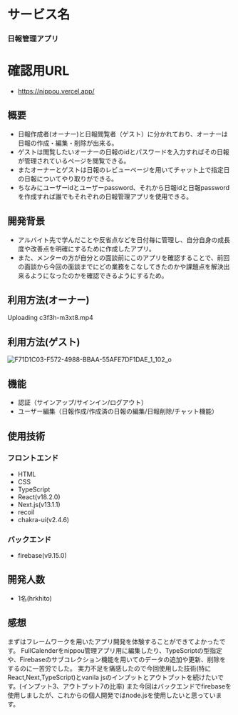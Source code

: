 # サービス名
### 日報管理アプリ

# 確認用URL
- https://nippou.vercel.app/

## 概要
- 日報作成者(オーナー)と日報閲覧者（ゲスト）に分かれており、オーナーは日報の作成・編集・削除が出来る。
- ゲストは閲覧したいオーナーの日報のidとパスワードを入力すればその日報が管理されているページを閲覧できる。
- またオーナーとゲストは日報のレビューページを用いてチャット上で指定日の日報についてやり取りができる。
- ちなみにユーザーidとユーザーpassword、それから日報idと日報passwordを作成すれば誰でもそれぞれの日報管理アプリを使用できる。

## 開発背景
- アルバイト先で学んだことや反省点などを日付毎に管理し、自分自身の成長度や改善点を明確にするために作成したアプリ。
- また、メンターの方が自分との面談前にこのアプリを確認することで、前回の面談から今回の面談までにどの業務をこなしてきたのかや課題点を解決出来るようになったのかを確認できるようにするため。

## 利用方法(オーナー)
Uploading c3f3h-m3xt8.mp4

## 利用方法(ゲスト)
![F71D1C03-F572-4988-BBAA-55AFE7DF1DAE_1_102_o](https://user-images.githubusercontent.com/100411113/213919540-257eec1a-c2dd-4dad-ba23-66e5ca30ca90.jpeg)

## 機能
- 認証（サインアップ/サインイン/ログアウト）
- ユーザー編集（日報作成/作成済の日報の編集/日報削除/チャット機能）

## 使用技術
### フロントエンド
- HTML
- CSS
- TypeScript
- React(v18.2.0)
- Next.js(v13.1.1)
- recoil
- chakra-ui(v2.4.6)

### バックエンド
- firebase(v9.15.0)

## 開発人数
- 1名(hrkhito)

## 感想
まずはフレームワークを用いたアプリ開発を体験することができてよかったです。
FullCalenderをnippou管理アプリ用に編集したり、TypeScriptの型指定や、Firebaseのサブコレクション機能を用いてのデータの追加や更新、削除をするのに一苦労でした。
実力不足を痛感したので今回使用した技術(特にReact,Next,TypeScript)とvanila jsのインプットとアウトプットを続けたいです。(インプット3、アウトプット7の比率)
また今回はバックエンドでfirebaseを使用しましたが、これからの個人開発ではnode.jsを使用したいと思っています。
